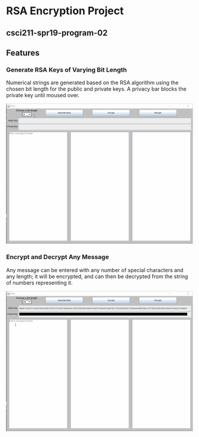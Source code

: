 # RSA Encryption Project
## csci211-spr19-program-02

## Features

### Generate RSA Keys of Varying Bit Length
Numerical strings are generated based on the RSA algorithm using the chosen bit length for the public and private keys. A privacy bar blocks the private key until moused over.

![](demos/RSA1.gif)

### Encrypt and Decrypt Any Message
Any message can be entered with any number of special characters and any length; it will be encrypted, and can then be decrypted from the string of numbers representing it.

![](demos/RSA2.gif)
